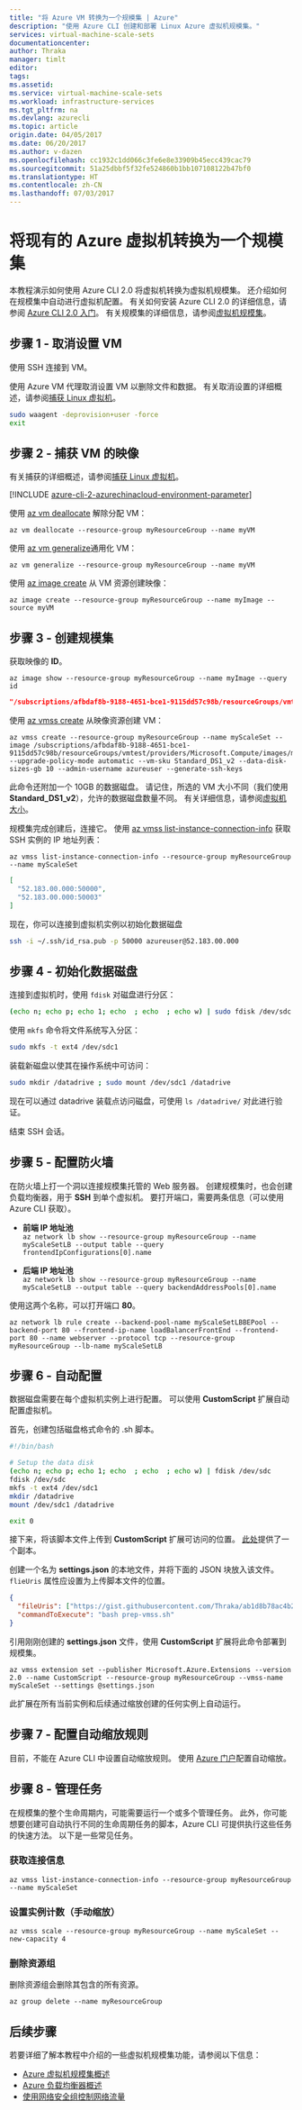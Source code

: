 ```yaml
---
title: "将 Azure VM 转换为一个规模集 | Azure"
description: "使用 Azure CLI 创建和部署 Linux Azure 虚拟机规模集。"
services: virtual-machine-scale-sets
documentationcenter: 
author: Thraka
manager: timlt
editor: 
tags: 
ms.assetid: 
ms.service: virtual-machine-scale-sets
ms.workload: infrastructure-services
ms.tgt_pltfrm: na
ms.devlang: azurecli
ms.topic: article
origin.date: 04/05/2017
ms.date: 06/20/2017
ms.author: v-dazen
ms.openlocfilehash: cc1932c1dd066c3fe6e8e33909b45ecc439cac79
ms.sourcegitcommit: 51a25dbbf5f32fe524860b1bb107108122b47bf0
ms.translationtype: HT
ms.contentlocale: zh-CN
ms.lasthandoff: 07/03/2017
---
```

# 将现有的 Azure 虚拟机转换为一个规模集
<a id="convert-an-existing-azure-virtual-machine-to-a-scale-set" class="xliff"></a>

本教程演示如何使用 Azure CLI 2.0 将虚拟机转换为虚拟机规模集。 还介绍如何在规模集中自动进行虚拟机配置。 有关如何安装 Azure CLI 2.0 的详细信息，请参阅 [Azure CLI 2.0 入门](https://docs.microsoft.com/cli/azure/get-started-with-azure-cli)。 有关规模集的详细信息，请参阅[虚拟机规模集](../../virtual-machine-scale-sets/virtual-machine-scale-sets-overview.md)。

## 步骤 1 - 取消设置 VM
<a id="step-1---deprovision-the-vm" class="xliff"></a>

使用 SSH 连接到 VM。

使用 Azure VM 代理取消设置 VM 以删除文件和数据。 有关取消设置的详细概述，请参阅[捕获 Linux 虚拟机](capture-image.md)。

```bash
sudo waagent -deprovision+user -force
exit
```

## 步骤 2 - 捕获 VM 的映像
<a id="step-2---capture-an-image-of-the-vm" class="xliff"></a>

有关捕获的详细概述，请参阅[捕获 Linux 虚拟机](capture-image.md)。

[!INCLUDE [azure-cli-2-azurechinacloud-environment-parameter](../../../includes/azure-cli-2-azurechinacloud-environment-parameter.md)]

使用 [az vm deallocate](https://docs.microsoft.com/cli/azure/vm#deallocate) 解除分配 VM：

```azurecli
az vm deallocate --resource-group myResourceGroup --name myVM
```

使用 [az vm generalize](https://docs.microsoft.com/cli/azure/vm#generalize)通用化 VM：

```azurecli
az vm generalize --resource-group myResourceGroup --name myVM
```

使用 [az image create](https://docs.microsoft.com/cli/azure/image#create) 从 VM 资源创建映像：

```azurecli
az image create --resource-group myResourceGroup --name myImage --source myVM
```

## 步骤 3 - 创建规模集
<a id="step-3---create-the-scale-set" class="xliff"></a>

获取映像的 **ID**。

```azurecli
az image show --resource-group myResourceGroup --name myImage --query id
```

```json
"/subscriptions/afbdaf8b-9188-4651-bce1-9115dd57c98b/resourceGroups/vmtest/providers/Microsoft.Compute/images/myImage"
```

使用 [az vmss create](https://docs.microsoft.com/cli/azure/vmss#create) 从映像资源创建 VM：

```azurecli
az vmss create --resource-group myResourceGroup --name myScaleSet --image /subscriptions/afbdaf8b-9188-4651-bce1-9115dd57c98b/resourceGroups/vmtest/providers/Microsoft.Compute/images/myImage --upgrade-policy-mode automatic --vm-sku Standard_DS1_v2 --data-disk-sizes-gb 10 --admin-username azureuser --generate-ssh-keys
```

此命令还附加一个 10GB 的数据磁盘。 请记住，所选的 VM 大小不同（我们使用 **Standard_DS1_v2**），允许的数据磁盘数量不同。 有关详细信息，请参阅[虚拟机大小](sizes.md)。

规模集完成创建后，连接它。 使用 [az vmss list-instance-connection-info](https://docs.microsoft.com/cli/azure/vmss#list-instance-connection-info) 获取 SSH 实例的 IP 地址列表：

```azurecli
az vmss list-instance-connection-info --resource-group myResourceGroup --name myScaleSet
```

```json
[
  "52.183.00.000:50000",
  "52.183.00.000:50003"
]
```

现在，你可以连接到虚拟机实例以初始化数据磁盘

```bash
ssh -i ~/.ssh/id_rsa.pub -p 50000 azureuser@52.183.00.000
```

## 步骤 4 - 初始化数据磁盘
<a id="step-4---initialize-the-data-disk" class="xliff"></a>

连接到虚拟机时，使用 `fdisk` 对磁盘进行分区：

```bash
(echo n; echo p; echo 1; echo  ; echo  ; echo w) | sudo fdisk /dev/sdc
```

使用 `mkfs` 命令将文件系统写入分区：

```bash
sudo mkfs -t ext4 /dev/sdc1
```

装载新磁盘以使其在操作系统中可访问：

```bash
sudo mkdir /datadrive ; sudo mount /dev/sdc1 /datadrive
```

现在可以通过 datadrive 装载点访问磁盘，可使用 `ls /datadrive/` 对此进行验证。

结束 SSH 会话。

## 步骤 5 - 配置防火墙
<a id="step-5---configure-firewall" class="xliff"></a>

在防火墙上打一个洞以连接规模集托管的 Web 服务器。 创建规模集时，也会创建负载均衡器，用于 **SSH** 到单个虚拟机。 要打开端口，需要两条信息（可以使用 Azure CLI 获取）。

* **前端 IP 地址池**  
`az network lb show --resource-group myResourceGroup --name myScaleSetLB --output table --query frontendIpConfigurations[0].name`

* **后端 IP 地址池**  
`az network lb show --resource-group myResourceGroup --name myScaleSetLB --output table --query backendAddressPools[0].name`

使用这两个名称，可以打开端口 **80**。

```azurecli
az network lb rule create --backend-pool-name myScaleSetLBBEPool --backend-port 80 --frontend-ip-name loadBalancerFrontEnd --frontend-port 80 --name webserver --protocol tcp --resource-group myResourceGroup --lb-name myScaleSetLB
```

## 步骤 6 - 自动配置
<a id="step-6---automate-configuration" class="xliff"></a>

数据磁盘需要在每个虚拟机实例上进行配置。 可以使用 **CustomScript** 扩展自动配置虚拟机。

首先，创建包括磁盘格式命令的 .sh 脚本。

```sh
#!/bin/bash

# Setup the data disk
(echo n; echo p; echo 1; echo  ; echo  ; echo w) | fdisk /dev/sdc
fdisk /dev/sdc
mkfs -t ext4 /dev/sdc1
mkdir /datadrive
mount /dev/sdc1 /datadrive

exit 0
```

接下来，将该脚本文件上传到 **CustomScript** 扩展可访问的位置。 [此处](https://gist.githubusercontent.com/Thraka/ab1d8b78ac4b23722f3d3c1c03ac5df4)提供了一个副本。

创建一个名为 **settings.json** 的本地文件，并将下面的 JSON 块放入该文件。 `flieUris` 属性应设置为上传脚本文件的位置。

```json
{
  "fileUris": ["https://gist.githubusercontent.com/Thraka/ab1d8b78ac4b23722f3d3c1c03ac5df4/raw/3ac6e385010ac675e23ce583ce27b1a752f1b482/prep-vmss.sh"],
  "commandToExecute": "bash prep-vmss.sh" 
}
```

引用刚刚创建的 **settings.json** 文件，使用 **CustomScript** 扩展将此命令部署到规模集。

```azurecli
az vmss extension set --publisher Microsoft.Azure.Extensions --version 2.0 --name CustomScript --resource-group myResourceGroup --vmss-name myScaleSet --settings @settings.json
```

此扩展在所有当前实例和后续通过缩放创建的任何实例上自动运行。

## 步骤 7 - 配置自动缩放规则
<a id="step-7---configure-autoscale-rules" class="xliff"></a>

目前，不能在 Azure CLI 中设置自动缩放规则。 使用 [Azure 门户](https://portal.azure.cn)配置自动缩放。

## 步骤 8 - 管理任务
<a id="step-8---management-tasks" class="xliff"></a>

在规模集的整个生命周期内，可能需要运行一个或多个管理任务。 此外，你可能想要创建可自动执行不同的生命周期任务的脚本，Azure CLI 可提供执行这些任务的快速方法。 以下是一些常见任务。

### 获取连接信息
<a id="get-connection-info" class="xliff"></a>

```azurecli
az vmss list-instance-connection-info --resource-group myResourceGroup --name myScaleSet
```

### 设置实例计数（手动缩放）
<a id="set-instance-count-manual-scale" class="xliff"></a>

```azurecli
az vmss scale --resource-group myResourceGroup --name myScaleSet --new-capacity 4
```

### 删除资源组
<a id="delete-resource-group" class="xliff"></a>

删除资源组会删除其包含的所有资源。

```azurecli
az group delete --name myResourceGroup
```

## 后续步骤
<a id="next-steps" class="xliff"></a>
若要详细了解本教程中介绍的一些虚拟机规模集功能，请参阅以下信息：

- [Azure 虚拟机规模集概述](../../virtual-machine-scale-sets/virtual-machine-scale-sets-overview.md)
- [Azure 负载均衡器概述](../../load-balancer/load-balancer-overview.md)
- [使用网络安全组控制网络流量](../../virtual-network/virtual-networks-nsg.md)
